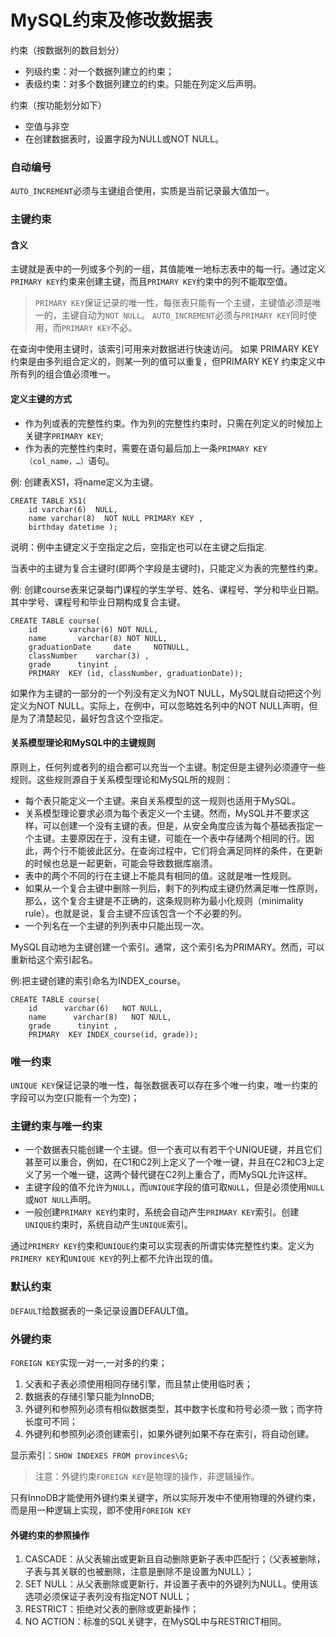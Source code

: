 MySQL约束及修改数据表
======================
约束（按数据列的数目划分）
* 列级约束：对一个数据列建立的约束；
* 表级约束：对多个数据列建立的约束。只能在列定义后声明。

约束（按功能划分如下）
* 空值与非空
* 在创建数据表时，设置字段为NULL或NOT NULL。

### 自动编号
`AUTO_INCREMENT`必须与主键组合使用，实质是当前记录最大值加一。


### 主键约束
#### 含义
主键就是表中的一列或多个列的一组，其值能唯一地标志表中的每一行。通过定义`PRIMARY KEY`约束来创建主键，而且`PRIMARY KEY`约束中的列不能取空值。

> `PRIMARY KEY`保证记录的唯一性，每张表只能有一个主键，主键值必须是唯一的，主键自动为`NOT NULL`。
> `AUTO_INCREMENT`必须与`PRIMARY KEY`同时使用，而`PRIMARY KEY`不必。

在查询中使用主键时，该索引可用来对数据进行快速访问。
如果 PRIMARY KEY 约束是由多列组合定义的，则某一列的值可以重复，但PRIMARY KEY 约束定义中所有列的组合值必须唯一。

#### 定义主键的方式
* 作为列或表的完整性约束。作为列的完整性约束时，只需在列定义的时候加上关键字`PRIMARY KEY`;
* 作为表的完整性约束时，需要在语句最后加上一条`PRIMARY KEY（col_name，…）`语句。

例: 创建表XS1，将name定义为主键。

    CREATE TABLE XS1(
        id varchar(6)  NULL,
        name varchar(8)  NOT NULL PRIMARY KEY ,
        birthday datetime ); 
 
说明：例中主键定义于空指定之后，空指定也可以在主键之后指定.

当表中的主键为复合主键时(即两个字段是主键时)，只能定义为表的完整性约束。

例: 创建course表来记录每门课程的学生学号、姓名、课程号、学分和毕业日期。其中学号、课程号和毕业日期构成复合主键。

    CREATE TABLE course(
        id       varchar(6) NOT NULL,
        name       varchar(8) NOT NULL,
        graduationDate     date     NOTNULL,
        classNumber    varchar(3) ,
        grade      tinyint ,
        PRIMARY  KEY (id, classNumber, graduationDate));
 
如果作为主键的一部分的一个列没有定义为NOT NULL，MySQL就自动把这个列定义为NOT NULL。实际上，在例中，可以忽略姓名列中的NOT NULL声明，但是为了清楚起见，最好包含这个空指定。

#### 关系模型理论和MySQL中的主键规则
原则上，任何列或者列的组合都可以充当一个主键。制定但是主键列必须遵守一些规则。这些规则源自于关系模型理论和MySQL所的规则：
 * 每个表只能定义一个主键。来自关系模型的这一规则也适用于MySQL。
 * 关系模型理论要求必须为每个表定义一个主键。然而，MySQL并不要求这样，可以创建一个没有主键的表。但是，从安全角度应该为每个基础表指定一个主键。主要原因在于，没有主键，可能在一个表中存储两个相同的行。因此，两个行不能彼此区分。在查询过程中，它们将会满足同样的条件，在更新的时候也总是一起更新，可能会导致数据库崩溃。
 * 表中的两个不同的行在主键上不能具有相同的值。这就是唯一性规则。
 * 如果从一个复合主键中删除一列后，剩下的列构成主键仍然满足唯一性原则，那么，这个复合主键是不正确的，这条规则称为最小化规则（minimality rule）。也就是说，复合主键不应该包含一个不必要的列。
 * 一个列名在一个主键的列列表中只能出现一次。
 
MySQL自动地为主键创建一个索引。通常，这个索引名为PRIMARY。然而，可以重新给这个索引起名。

例:把主键创建的索引命名为INDEX_course。

    CREATE TABLE course(
        id      varchar(6)   NOT NULL,
        name      varchar(8)   NOT NULL,
        grade      tinyint ,
        PRIMARY  KEY INDEX_course(id, grade));


### 唯一约束
`UNIQUE KEY`保证记录的唯一性，每张数据表可以存在多个唯一约束，唯一约束的字段可以为空(只能有一个为空)；

### 主键约束与唯一约束
* 一个数据表只能创建一个主键。但一个表可以有若干个UNIQUE键，并且它们甚至可以重合，例如，在C1和C2列上定义了一个唯一键，并且在C2和C3上定义了另一个唯一键，这两个替代键在C2列上重合了，而MySQL允许这样。
* 主键字段的值不允许为`NULL`，而`UNIQUE`字段的值可取`NULL`，但是必须使用`NULL`或`NOT NULL`声明。
* 一般创建`PRIMARY KEY`约束时，系统会自动产生`PRIMARY KEY`索引。创建`UNIQUE`约束时，系统自动产生`UNIQUE`索引。
 
通过`PRIMERY KEY`约束和`UNIQUE`约束可以实现表的所谓实体完整性约束。定义为`PRIMERY KEY`和`UNIQUE KEY`的列上都不允许出现的值。


### 默认约束
`DEFAULT`给数据表的一条记录设置DEFAULT值。


### 外键约束
`FOREIGN KEY`实现一对一,一对多的约束；

1. 父表和子表必须使用相同存储引擎，而且禁止使用临时表；
2. 数据表的存储引擎只能为InnoDB;
3. 外键列和参照列必须有相似数据类型，其中数字长度和符号必须一致；而字符长度可不同；
4. 外键列和参照列必须创建索引，如果外键列如果不存在索引，将自动创建。

显示索引：`SHOW INDEXES FROM provinces\G;`

> 注意：外键约束`FOREIGN KEY`是物理的操作，非逻辑操作。

只有InnoDB才能使用外键约束关键字，所以实际开发中不使用物理的外键约束，而是用一种逻辑上实现，即不使用`FOREIGN KEY`

#### 外键约束的参照操作
1. CASCADE：从父表输出或更新且自动删除更新子表中匹配行；（父表被删除，子表与其关联的也被删除，注意是删除不是设置为NULL）；
2. SET NULL：从父表删除或更新行，并设置子表中的外键列为NULL。使用该选项必须保证子表列没有指定NOT NULL；
3. RESTRICT：拒绝对父表的删除或更新操作；
4. NO ACTION：标准的SQL关键字，在MySQL中与RESTRICT相同。
